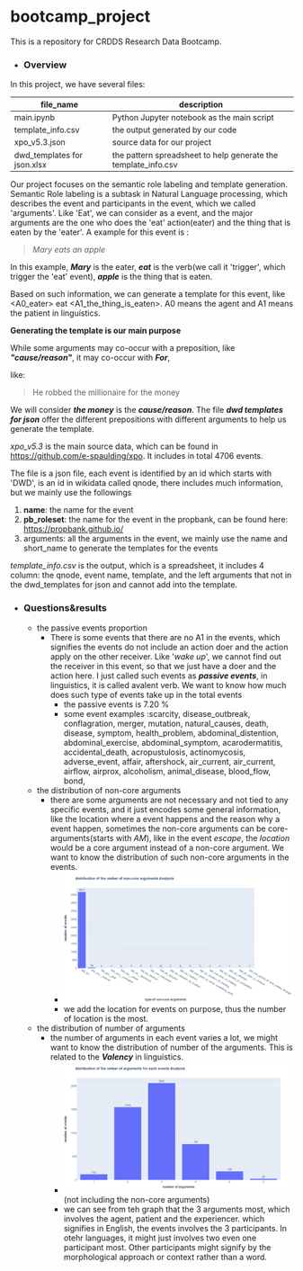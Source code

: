 # bootcamp_project
This is a repository for CRDDS Research Data Bootcamp.
- ### Overview

In this project, we have several files:

| file_name         | description                                |
|-------------------|--------------------------------------------|
| main.ipynb        | Python Jupyter notebook as the main script |
| template_info.csv | the output generated by our code|
|xpo_v5.3.json      | source data for our project       |
|dwd_templates for json.xlsx|  the pattern spreadsheet to help generate the template_info.csv|

Our project focuses on the semantic role labeling and template generation. Semantic Role labeling is a subtask in Natural Language processing, which describes the event and participants in the event, which we called 'arguments'.
Like 'Eat', we can consider as a event, and the major arguments are the one who does the 'eat' action(eater) and the thing that is eaten by the 'eater'.
A example for this event is :
> *Mary eats an apple* 

In this example, ***Mary*** is the eater, ***eat*** is the verb(we call it 'trigger', which trigger the 'eat' event), ***apple*** is the thing that is eaten. 


Based on such information, we can generate a template for this event, like 
<A0_eater> eat <A1_the_thing_is_eaten>.
A0 means the agent and A1 means the patient in linguistics.

**Generating the template is our main purpose**

While some arguments may co-occur with a preposition, like ***"cause/reason"***, it may co-occur with ***For***,

like:
> He robbed the millionaire for the money

We will consider ***the money*** is the ***cause/reason***. The file ***dwd templates for json***
offer the different prepositions with different arguments to help us generate the template.

*xpo_v5.3* is the main source data, which can be found in <https://github.com/e-spaulding/xpo>. It includes in total 4706 events.

The file is a json file, each event is identified by an id which starts with   'DWD',  is an id in wikidata called qnode,  there includes much information, but we mainly use the followings
1. **name**: the name for the event
2. **pb_roleset**: the name for the event in the propbank, can be found here: <https://propbank.github.io/>
3. arguments: all the arguments in the event, we mainly use the name and short_name to generate the templates for the events

*template_info.csv* is the output, which is a spreadsheet, it includes 4 column: the qnode, event name, template, and the left arguments that not in the dwd_templates for json and cannot add into the template.

- ### Questions&results
    - the passive events proportion
      - There is some events that there are no A1 in the events, which signifies the events do not include an action doer and the action apply on the other receiver. Like '*wake up*', we cannot find out the receiver in this event, so that we just have a doer and the action here. I just called such events as ***passive events***, in linguistics, it is called avalent verb. We want to know how much does such type of events take up in the total events
        - the passive events is 7.20 %
        - some event examples :scarcity, disease_outbreak, conflagration, merger, mutation, natural_causes, death, disease, symptom, health_problem, abdominal_distention, abdominal_exercise, abdominal_symptom, acarodermatitis, accidental_death, acropustulosis, actinomycosis, adverse_event, affair, aftershock, air_current, air_current, airflow, airprox, alcoholism, animal_disease,  blood_flow, bond,
    - the distribution of non-core arguments
      - there are some arguments are not necessary and not tied to any specific events, and it just encodes some general information, like the location where a event happens and the reason why a event happen, sometimes the non-core arguments can be core-arguments(starts with *AM*), like in the event *escape*, the *location* would be a core argument instead of a non-core argument. We want to know the distribution of such non-core arguments in the events.
        - ![the result for distribution of non-core arguments](newplot.png)
        - we add the location for events on purpose, thus the number of location is the most.
    - the distribution of number of arguments
      - the number of arguments in each event varies a lot, we might want to know the distribution of number of the arguments. This is related to the ***Valency*** in linguistics.
        - ![distribution of number of arguments](newplot_dist_arguments)(not including the non-core arguments)
        - we can see from teh graph that the 3 arguments most, which involves the agent, patient and the experiencer. which signifies in English, the events involves the 3 participants. In otehr languages, it might just involves two even one participant most. Other participants might signify by the morphological approach  or context rather than a word.